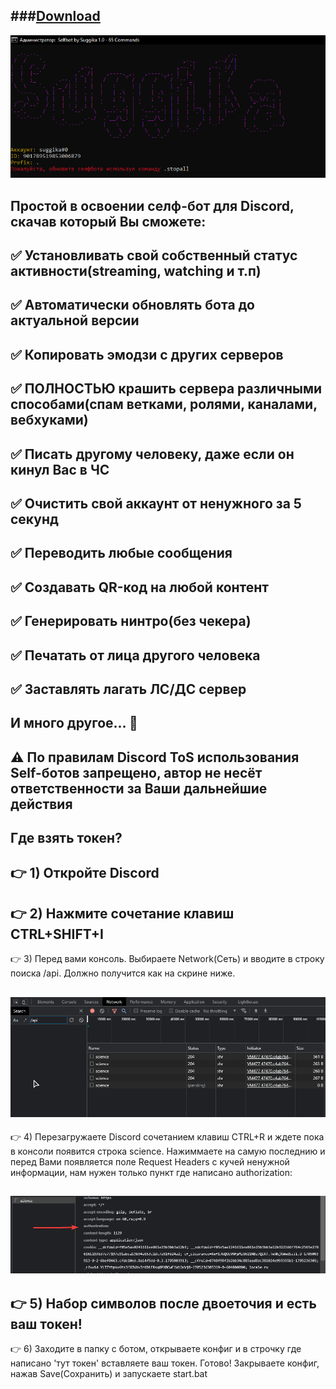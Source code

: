 ###[Download](https://minhaskamal.github.io/DownGit/#/home?url=https://github.com/Suggika/Self-Bot)
---------------------------------
![](https://github.com/Suggika/Self-Bot/blob/main/cogs/showcase.png)

Простой в освоении селф-бот для Discord, скачав который Вы сможете:
---------------------------------
✅  Установливать свой собственный статус активности(streaming, watching и т.п)
---------------------------------
✅ Автоматически обновлять бота до актуальной версии
---------------------------------
✅ Копировать эмодзи с других серверов
---------------------------------
✅ ПОЛНОСТЬЮ крашить сервера различными способами(спам ветками, ролями, каналами, вебхуками)
---------------------------------
✅ Писать другому человеку, даже если он кинул Вас в ЧС
---------------------------------
✅ Очистить свой аккаунт от ненужного за 5 секунд
---------------------------------
✅ Переводить любые сообщения
---------------------------------
✅ Создавать QR-код на любой контент
---------------------------------
✅ Генерировать нинтро(без чекера)
---------------------------------
✅ Печатать от лица другого человека
---------------------------------
✅ Заставлять лагать ЛС/ДС сервер
---------------------------------
**И много другое... 👀**
---------------------------------
⚠️ **По правилам Discord ToS использования Self-ботов запрещено, автор не несёт ответственности за Ваши дальнейшие действия**
---------------------------------
Где взять токен?
---------------------------------
👉 1) Откройте Discord
---------------------------------
👉 2) Нажмите сочетание клавиш CTRL+SHIFT+I
---------------------------------
👉 3) Перед вами консоль. Выбираете Network(Сеть) и вводите в строку поиска /api. Должно получится как на скрине ниже.

![](https://github.com/Suggika/Self-Bot/blob/main/cogs/token.png)
---------------------------------
👉 4) Перезагружаете Discord сочетанием клавиш CTRL+R и ждете пока в консоли появится строка science. Нажиммаете на самую последнию и перед Вами появляется поле Request Headers с кучей ненужной информации, нам нужен только пункт где написано authorization:

![](https://github.com/Suggika/Self-Bot/blob/main/cogs/token2.png)
---------------------------------
👉 5) Набор символов после двоеточия и есть ваш токен!
---------------------------------
👉 6) Заходите в папку с ботом, открываете конфиг и в строчку где написано 'тут токен' вставляете ваш токен. Готово! Закрываете конфиг, нажав Save(Сохранить) и запускаете start.bat
